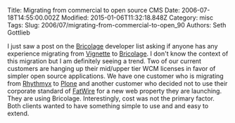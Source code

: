 Title: Migrating from commercial to open source CMS
Date: 2006-07-18T14:55:00.002Z
Modified: 2015-01-06T11:32:18.848Z
Category: misc
Tags: 
Slug: 2006/07/migrating-from-commercial-to-open_90
Authors: Seth Gottlieb

I just saw a post on the [Bricolage](http://www.bricolage.cc) developer list asking if anyone has any experience migrating from [Vignette](http://www.vignette.com) to [Bricolage](http://www.bricolage.cc). I don't know the context of this migration but I am definitely seeing a trend. Two of our current customers are hanging up their mid/upper tier WCM licenses in favor of simpler open source applications. We have one customer who is migrating from [Rhythmyx](http://www.percussion.com/) to [Plone](http://plone.org) and another customer who decided not to use their corporate standard of [FatWire](http://www.fatwire.com) for a new web property they are launching. They are using Bricolage. Interestingly, cost was not the primary factor. Both clients wanted to have something simple to use and and easy to extend.  
